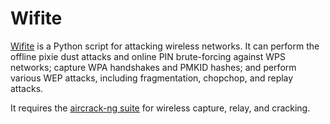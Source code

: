 # Wifite

[Wifite](https://github.com/derv82/wifite2) is a Python script for attacking wireless networks. It can perform the offline pixie dust attacks and online PIN brute-forcing against WPS networks; capture WPA handshakes and PMKID hashes; and perform various WEP attacks, including fragmentation, chopchop, and replay attacks. 

It requires the [aircrack-ng suite](aircrack-ng.md) for wireless capture, relay, and cracking.
